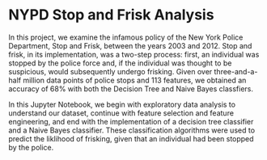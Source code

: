 # NYPD Stop and Frisk Analysis

In this project, we examine the infamous policy of the New York Police Department, Stop and Frisk, between the years 2003 and 2012. Stop and frisk, in its implementation, was a two-step process: first, an individual was stopped by the police force and, if the individual was thought to be suspicious, would subsequently undergo frisking. Given over three-and-a-half million data points of police stops and 113 features, we obtained an accuracy of 68% with both the Decision Tree and Naive Bayes classfiers.

In this Jupyter Notebook, we begin with exploratory data analysis to understand our dataset, continue with feature selection and feature engineering, and end with the implementation of a decision tree classifier and a Naive Bayes classifier. These classification algorithms were used to predict the liklihood of frisking, given that an individual had been stopped by the police. 
